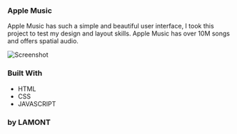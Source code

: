 ### Apple Music
Apple Music has such a simple and beautiful user interface, I took this project to test my design and layout skills. 
Apple Music has over 10M songs and offers spatial audio.

![Screenshot](http://www.lamontdlw.com/resources/applemusic.png)

### Built With
- HTML
- CSS
- JAVASCRIPT

###  by LAMONT
